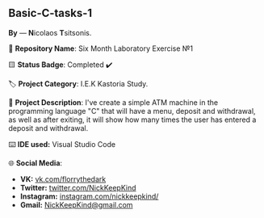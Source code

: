## Basic-C-tasks-1

**By**  —  **N**icolaos **T**sitsonis.

📁 **Repository Name**: Six Month Laboratory Exercise №1

🟨 **Status Badge**: Completed ✔️

🏷️ **Project Category**: I.E.K Kastoria Study.

📝 **Project Description**: I've create a simple ATM machine in the programming language "C" that will have a menu, deposit and withdrawal, as well as after exiting, it will show how many times the user has entered a deposit and withdrawal.

⌨️ **IDE used:** Visual Studio Code

🌐 **Social Media**:

- **VK:** [vk.com/florrythedark](https://vk.com/florrythedark)
- **Twitter:** [twitter.com/NickKeepKind](https://twitter.com/NickKeepKind)
- **Instagram:** [instagram.com/nickkeepkind/](https://www.instagram.com/nickkeepkind/)
- **Gmail:** NickKeepKind@gmail.com
